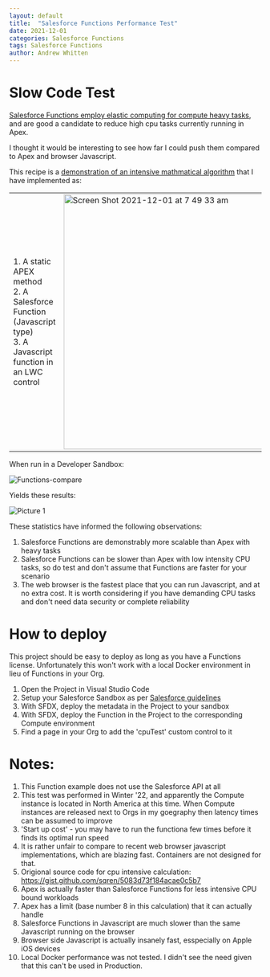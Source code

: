 ```yaml
---
layout: default
title:  "Salesforce Functions Performance Test"
date: 2021-12-01
categories: Salesforce Functions
tags: Salesforce Functions
author: Andrew Whitten
---
```


# Slow Code Test

<a href="https://developer.salesforce.com/docs/platform/functions/guide/overview.html">Salesforce Functions employ elastic computing for compute heavy tasks</a>, and are good a candidate to reduce high cpu tasks currently running in Apex.

I thought it would be interesting to see how far I could push them compared to Apex and browser Javascript.

This recipe is a <a href="https://gist.github.com/sqren/5083d73f184acae0c5b7">demonstration of an intensive mathmatical algorithm</a> that I have implemented as:

<table>
  <tr>
    <td>1. A static APEX method<br>
2. A Salesforce Function (Javascript type)<br>
3. A Javascript function in an LWC control
</td>
    <td> <img width="508" alt="Screen Shot 2021-12-01 at 7 49 33 am" src="https://user-images.githubusercontent.com/41508645/144126020-8a827b1f-d4fe-4dde-a241-6aee7631ec5e.png">
</td>
  </tr>
</table>

When run in a Developer Sandbox:

![Functions-compare](https://user-images.githubusercontent.com/41508645/143964508-90c2dea3-aa2e-45c6-ab09-26d3a85889d3.gif)

Yields these results:

![Picture 1](https://user-images.githubusercontent.com/41508645/144147454-774f96cb-7f3b-474c-9267-c26ae5573645.png)


These statistics have informed the following observations:

1. Salesforce Functions are demonstrably more scalable than Apex with heavy tasks
2. Salesforce Functions can be slower than Apex with low intensity CPU tasks, so do test and don't assume that Functions are faster for your scenario
3. The web browser is the fastest place that you can run Javascript, and at no extra cost. It is worth considering if you have demanding CPU tasks and don't need data security or complete reliability

# How to deploy
This project should be easy to deploy as long as you have a Functions license. Unfortunately this won't work with a local Docker environment in lieu of Functions in your Org.

1) Open the Project in Visual Studio Code
2) Setup your Salesforce Sandbox as per <a href="https://developer.salesforce.com/docs/platform/functions/guide/set-up.html">Salesforce guidelines</a>
3) With SFDX, deploy the metadata in the Project to your sandbox
4) With SFDX, deploy the Function in the Project to the corresponding Compute environment
5) Find a page in your Org to add the 'cpuTest' custom control to it

# Notes:

1. This Function example does not use the Salesforce API at all
2. This test was performed in Winter '22, and apparently the Compute instance is located in North America at this time. When Compute instances are released next to Orgs in my goegraphy then latency times can be assumed to improve
3. 'Start up cost' - you may have to run the functiona few times before it finds its optimal run speed
4. It is rather unfair to compare to recent web browser javascript implementations, which are blazing fast. Containers are not designed for that.
5. Origional source code for cpu intensive calculation: https://gist.github.com/sqren/5083d73f184acae0c5b7
6. Apex is actually faster than Salesforce Functions for less intensive CPU bound workloads
7. Apex has a limit (base number 8 in this calculation) that it can actually handle
8. Salesforce Functions in Javascript are much slower than the same Javascript running on the browser
9. Browser side Javascript is actually insanely fast, esspecially on Apple iOS devices
10. Local Docker performance was not tested. I didn't see the need given that this can't be used in Production.
